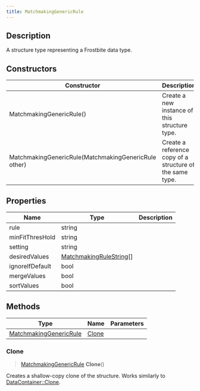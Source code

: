 ```yaml
---
title: MatchmakingGenericRule
---
```

## Description

A structure type representing a Frostbite data type.

## Constructors

| Constructor                                          | Description                                              |
| ---------------------------------------------------- | -------------------------------------------------------- |
| MatchmakingGenericRule()                             | Create a new instance of this structure type.            |
| MatchmakingGenericRule(MatchmakingGenericRule other) | Create a reference copy of a structure of the same type. |

## Properties

| Name            | Type                                               | Description |
| --------------- | -------------------------------------------------- | ----------- |
| rule            | string                                             |             |
| minFitThresHold | string                                             |             |
| setting         | string                                             |             |
| desiredValues   | [MatchmakingRuleString](MatchmakingRuleString)\[\] |             |
| ignoreIfDefault | bool                                               |             |
| mergeValues     | bool                                               |             |
| sortValues      | bool                                               |             |

## Methods

| Type                                             | Name            | Parameters |
| ------------------------------------------------ | --------------- | ---------- |
| [MatchmakingGenericRule](MatchmakingGenericRule) | [Clone](#clone) |            |

### Clone

> [MatchmakingGenericRule](MatchmakingGenericRule) **Clone**()

Creates a shallow-copy clone of the structure. Works similarly to [DataContainer::Clone](/vext/ref/shared/class/datacontainer#clone).
